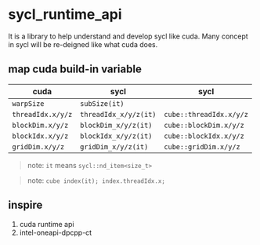 # sycl_runtime_api

It is a library to help understand and develop sycl like cuda. Many concept in sycl will be re-deigned like what cuda does.

## map cuda build-in variable

| cuda | sycl | sycl |
| ---- | ---- | ---- |
| `warpSize` | `subSize(it)` | |
| `threadIdx.x/y/z` | `threadIdx_x/y/z(it)` | `cube::threadIdx.x/y/z` |
| `blockDim.x/y/z` | `blockDim_x/y/z(it)` | `cube::blockDim.x/y/z` |
| `blockIdx.x/y/z` | `blockIdx_x/y/z(it)` | `cube::blockIdx.x/y/z` |
| `gridDim.x/y/z` | `gridDim_x/y/z(it)` | `cube::gridDim.x/y/z` |

> note: `it` means `sycl::nd_item<size_t>`

> note: `cube index(it); index.threadIdx.x;`

## inspire
1. cuda runtime api
2. intel-oneapi-dpcpp-ct
